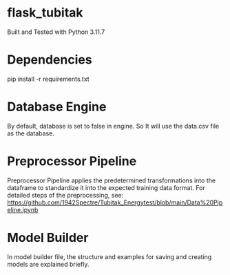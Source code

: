 # flask_tubitak
Built and Tested with Python 3.11.7

# Dependencies
pip install -r requirements.txt 

# Database Engine
By default, database is set to false in engine. So It will use the data.csv file as the database.

# Preprocessor Pipeline
Preprocessor Pipeline applies the predetermined transformations into the dataframe to standardize it into the expected training data format. For detailed steps of the preprocessing, see:
https://github.com/1942Spectre/Tubitak_Energytest/blob/main/Data%20Pipeline.ipynb

# Model Builder
In model builder file, the structure and examples for saving and creating models are explained briefly.
